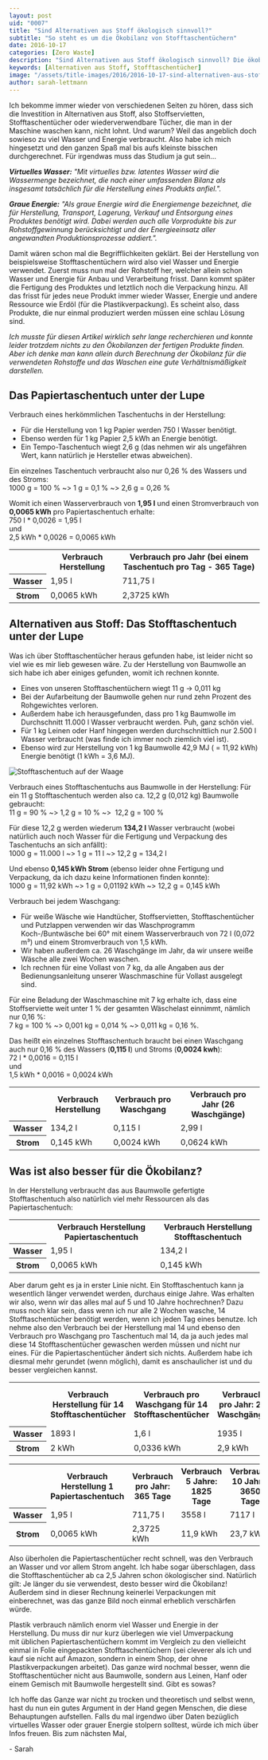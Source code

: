```yaml
---
layout: post
uid: "0007"
title: "Sind Alternativen aus Stoff ökologisch sinnvoll?"
subtitle: "So steht es um die Ökobilanz von Stofftaschentüchern"
date: 2016-10-17
categories: [Zero Waste]
description: "Sind Alternativen aus Stoff ökologisch sinnvoll? Die ökobilanz von Stofftaschentüchern will ich mir hier genauer angucken."
keywords: [Alternativen aus Stoff, Stofftaschentücher]
image: "/assets/title-images/2016/2016-10-17-sind-alternativen-aus-stoff-oekologisch-sinnvoll.jpg"
author: sarah-lettmann
---
```

Ich bekomme immer wieder von verschiedenen Seiten zu hören, dass sich die Investition in Alternativen aus Stoff, also Stoffservietten, Stofftaschentücher oder wiederverwendbare Tücher, die man in der Maschine waschen kann, nicht lohnt. Und warum? Weil das angeblich doch sowieso zu viel Wasser und Energie verbraucht. Also habe ich mich hingesetzt und den ganzen Spaß mal bis aufs kleinste bisschen durchgerechnet. Für irgendwas muss das Studium ja gut sein...

_**Virtuelles Wasser:** "Mit virtuelles bzw. latentes Wasser wird die Wassermenge bezeichnet, die nach einer umfassenden Bilanz als insgesamt tatsächlich für die Herstellung eines Produkts anfiel."._

_**Graue Energie:** "Als graue Energie wird die Energiemenge bezeichnet, die für Herstellung, Transport, Lagerung, Verkauf und Entsorgung eines Produktes benötigt wird. Dabei werden auch alle Vorprodukte bis zur Rohstoffgewinnung berücksichtigt und der Energieeinsatz aller angewandten Produktionsprozesse addiert."._

Damit wären schon mal die Begrifflichkeiten geklärt. Bei der Herstellung von beispielsweise Stofftaschentüchern wird also viel Wasser und Energie verwendet. Zuerst muss nun mal der Rohstoff her, welcher allein schon Wasser und Energie für Anbau und Verarbeitung frisst. Dann kommt später die Fertigung des Produktes und letztlich noch die Verpackung hinzu. All das frisst für jedes neue Produkt immer wieder Wasser, Energie und andere Ressource wie Erdöl (für die Plastikverpackung). Es scheint also, dass Produkte, die nur einmal produziert werden müssen eine schlau Lösung sind.

_Ich musste für diesen Artikel wirklich sehr lange recherchieren und konnte leider trotzdem nichts zu den Ökobilanzen der fertigen Produkte finden. Aber ich denke man kann allein durch Berechnung der Ökobilanz für die verwendeten Rohstoffe und das Waschen eine gute Verhältnismäßigkeit darstellen._

## Das Papiertaschentuch unter der Lupe
Verbrauch eines herkömmlichen Taschentuchs in der Herstellung:
- Für die Herstellung von 1 kg Papier werden 750 l Wasser benötigt.
- Ebenso werden für 1 kg Papier 2,5 kWh an Energie benötigt.
- Ein Tempo-Taschentuch wiegt 2,6 g (das nehmen wir als ungefähren Wert, kann natürlich je Hersteller etwas abweichen).

Ein einzelnes Taschentuch verbraucht also nur 0,26 % des Wassers und des Stroms:  
1000 g = 100 % ~> 1 g = 0,1 % ~> 2,6 g = 0,26 %

Womit ich einen Wasserverbrauch von **1,95 l** und einen Stromverbrauch von **0,0065 kWh** pro Papiertaschentuch erhalte:  
750 l * 0,0026 = 1,95 l  
und  
2,5 kWh * 0,0026 = 0,0065 kWh

<div class="table">
  <table>
    <tr>
      <th>
      </th>
      <th>
        Verbrauch Herstellung
      </th>
      <th>
        Verbrauch pro Jahr (bei einem Taschentuch pro Tag - 365 Tage)
      </th>
    </tr>
    <tr>
      <th>
        Wasser
      </th>
      <td>
        1,95 l
      </td>
      <td>
        711,75 l
      </td>
    </tr>
    <tr>
      <th>
        Strom
      </th>
      <td>
        0,0065 kWh
      </td>
      <td>
        2,3725 kWh
      </td>
    </tr>
  </table>
</div>

## Alternativen aus Stoff: Das Stofftaschentuch unter der Lupe
Was ich über Stofftaschentücher heraus gefunden habe, ist leider nicht so viel wie es mir lieb gewesen wäre. Zu der Herstellung von Baumwolle an sich habe ich aber einiges gefunden, womit ich rechnen konnte.

- Eines von unseren Stofftaschentüchern wiegt 11 g -> 0,011 kg
- Bei der Aufarbeitung der Baumwolle gehen nur rund zehn Prozent des Rohgewichtes verloren.
- Außerdem habe ich herausgefunden, dass pro 1 kg Baumwolle im Durchschnitt 11.000 l Wasser verbraucht werden. Puh, ganz schön viel.
- Für 1 kg Leinen oder Hanf hingegen werden durchschnittlich nur 2.500 l Wasser verbraucht (was finde ich immer noch ziemlich viel ist).
- Ebenso wird zur Herstellung von 1 kg Baumwolle 42,9 MJ ( = 11,92 kWh) Energie benötigt (1 kWh = 3,6 MJ).

![Stofftaschentuch auf der Waage](/assets/inpost-images/2016/2016-10-17-stofftaschentuch-auf-waage.jpg "© {{ site.title }}")

Verbrauch eines Stofftaschentuchs aus Baumwolle in der Herstellung:
Für ein 11 g Stofftaschentuch werden also ca. 12,2 g (0,012 kg) Baumwolle gebraucht:  
11 g = 90 % ~> 1,2 g = 10 % ~>  12,2 g = 100 %

Für diese 12,2 g werden wiederum **134,2 l** Wasser verbraucht (wobei natürlich auch noch Wasser für die Fertigung und Verpackung des Taschentuchs an sich anfällt):  
1000 g = 11.000 l ~> 1 g = 11 l ~> 12,2 g = 134,2 l

Und ebenso **0,145 kWh Strom** (ebenso leider ohne Fertigung und Verpackung, da ich dazu keine Informationen finden konnte):  
1000 g = 11,92 kWh ~> 1 g = 0,01192 kWh ~> 12,2 g = 0,145 kWh

Verbrauch bei jedem Waschgang:
- Für weiße Wäsche wie Handtücher, Stoffservietten, Stofftaschentücher und Putzlappen verwenden wir das Waschprogramm Koch-/Buntwäsche bei 60° mit einem Wasserverbrauch von 72 l (0,072 m³) und einem Stromverbrauch von 1,5 kWh.
- Wir haben außerdem ca. 26 Waschgänge im Jahr, da wir unsere weiße Wäsche alle zwei Wochen waschen.
- Ich rechnen für eine Vollast von 7 kg, da alle Angaben aus der Bedienungsanleitung unserer Waschmaschine für Vollast ausgelegt sind.

Für eine Beladung der Waschmaschine mit 7 kg erhalte ich, dass eine Stoffserviette weit unter 1 % der gesamten Wäschelast einnimmt, nämlich nur 0,16 %:  
7 kg = 100 % ~> 0,001 kg = 0,014 % ~> 0,011 kg = 0,16 %.

Das heißt ein einzelnes Stofftaschentuch braucht bei einen Waschgang auch nur 0,16 % des Wassers (**0,115 l**) und Stroms (**0,0024 kwh**):  
72 l * 0,0016 = 0,115 l  
und  
1,5 kWh * 0,0016 = 0,0024 kWh

<div class="table">
  <table>
    <tr>
      <th>
      </th>
      <th>
        Verbrauch Herstellung
      </th>
      <th>
        Verbrauch pro Waschgang
      </th>
      <th>
        Verbrauch pro Jahr (26 Waschgänge)
      </th>
    </tr>
    <tr>
      <th>
        Wasser
      </th>
      <td>
        134,2 l
      </td>
      <td>
        0,115 l
      </td>
      <td>
        2,99 l
      </td>
    </tr>
    <tr>
      <th>
        Strom
      </th>
      <td>
        0,145 kWh
      </td>
      <td>
        0,0024 kWh
      </td>
      <td>
        0,0624 kWh
      </td>
    </tr>
  </table>
</div>

## Was ist also besser für die Ökobilanz?
In der Herstellung verbraucht das aus Baumwolle gefertigte Stofftaschentuch also natürlich viel mehr Ressourcen als das Papiertaschentuch:

<div class="table">
  <table>
    <tr>
      <th>
      </th>
      <th>
        Verbrauch Herstellung Papiertaschentuch
      </th>
      <th>
        Verbrauch Herstellung Stofftaschentuch
      </th>
    </tr>
    <tr>
      <th>
        Wasser
      </th>
      <td>
        1,95 l
      </td>
      <td>
        134,2 l
      </td>
    </tr>
    <tr>
      <th>
        Strom
      </th>
      <td>
        0,0065 kWh
      </td>
      <td>
        0,145 kWh
      </td>
    </tr>
  </table>
</div>

Aber darum geht es ja in erster Linie nicht. Ein Stofftaschentuch kann ja wesentlich länger verwendet werden, durchaus einige Jahre. Was erhalten wir also, wenn wir das alles mal auf 5 und 10 Jahre hochrechnen? Dazu muss noch klar sein, dass wenn ich nur alle 2 Wochen wasche, 14 Stofftaschentücher benötigt werden, wenn ich jeden Tag eines benutze. Ich nehme also den Verbrauch bei der Herstellung mal 14 und ebenso den Verbrauch pro Waschgang pro Taschentuch mal 14, da ja auch jedes mal diese 14 Stofftaschentücher gewaschen werden müssen und nicht nur eines. Für die Papiertaschentücher ändert sich nichts. Außerdem habe ich diesmal mehr gerundet (wenn möglich), damit es anschaulicher ist und du besser vergleichen kannst.

<div class="table">
  <table>
    <tr>
      <th>
      </th>
      <th>
        Verbrauch Herstellung für 14 Stofftaschentücher
      </th>
      <th>
        Verbrauch pro Waschgang für 14 Stofftaschentücher
      </th>
      <th>
        Verbrauch pro Jahr: 26 Waschgänge
      </th>
      <th>
        Verbrauch 5 Jahre: 130 Waschgänge
      </th>
      <th>
        Verbrauch 10 Jahre: 260 Waschgänge
      </th>
    </tr>
    <tr>
      <th>
        Wasser
      </th>
      <td>
        1893 l
      </td>
      <td>
        1,6 l
      </td>
      <td>
        1935 l
      </td>
      <td>
        2101 l
      </td>
      <td>
        2309 l
      </td>
    </tr>
    <tr>
      <th>
        Strom
      </th>
      <td>
        2 kWh
      </td>
      <td>
        0,0336 kWh
      </td>
      <td>
        2,9 kWh
      </td>
      <td>
         6,4 kWh
      </td>
      <td>
        10,7 kWh
      </td>
    </tr>
  </table>
</div>

<div class="table">
  <table>
    <tr>
      <th>
      </th>
      <th>
        Verbrauch Herstellung 1 Papiertaschentuch
      </th>
      <th>
        Verbrauch pro Jahr: 365 Tage
      </th>
      <th>
        Verbrauch 5 Jahre: 1825 Tage
      </th>
      <th>
        Verbrauch 10 Jahre: 3650 Tage
      </th>
    </tr>
    <tr>
      <th>
        Wasser
      </th>
      <td>
        1,95 l
      </td>
      <td>
        711,75 l
      </td>
      <td>
        3558 l
      </td>
      <td>
        7117 l
      </td>
    </tr>
    <tr>
      <th>
        Strom
      </th>
      <td>
        0,0065 kWh
      </td>
      <td>
        2,3725 kWh
      </td>
      <td>
        11,9 kWh
      </td>
      <td>
        23,7 kWh
      </td>
    </tr>
  </table>
</div>

Also überholen die Papiertaschentücher recht schnell, was den Verbrauch an Wasser und vor allem Strom angeht. Ich habe sogar überschlagen, dass die Stofftaschentücher ab ca 2,5 Jahren schon ökologischer sind. Natürlich gilt: Je länger du sie verwendest, desto besser wird die Ökobilanz! Außerdem sind in dieser Rechnung keinerlei Verpackungen mit einberechnet, was das ganze Bild noch einmal erheblich verschärfen würde.

Plastik verbrauch nämlich enorm viel Wasser und Energie in der Herstellung. Du muss dir nur kurz überlegen wie viel Umverpackung mit üblichen Papiertaschentüchern kommt im Vergleich zu den vielleicht einmal in Folie eingepackten Stofftaschentüchern (sei cleverer als ich und kauf sie nicht auf Amazon, sondern in einem Shop, der ohne Plastikverpackungen arbeitet). Das ganze wird nochmal besser, wenn die Stofftaschentücher nicht aus Baumwolle, sondern aus Leinen, Hanf oder einem Gemisch mit Baumwolle hergestellt sind. Gibt es sowas?  

Ich hoffe das Ganze war nicht zu trocken und theoretisch und selbst wenn, hast du nun ein gutes Argument in der Hand gegen Menschen, die diese Behauptungen aufstellen. Falls du mal irgendwo über Daten bezüglich virtuelles Wasser oder grauer Energie stolpern solltest, würde ich mich über Infos freuen. Bis zum nächsten Mal,

\- Sarah
